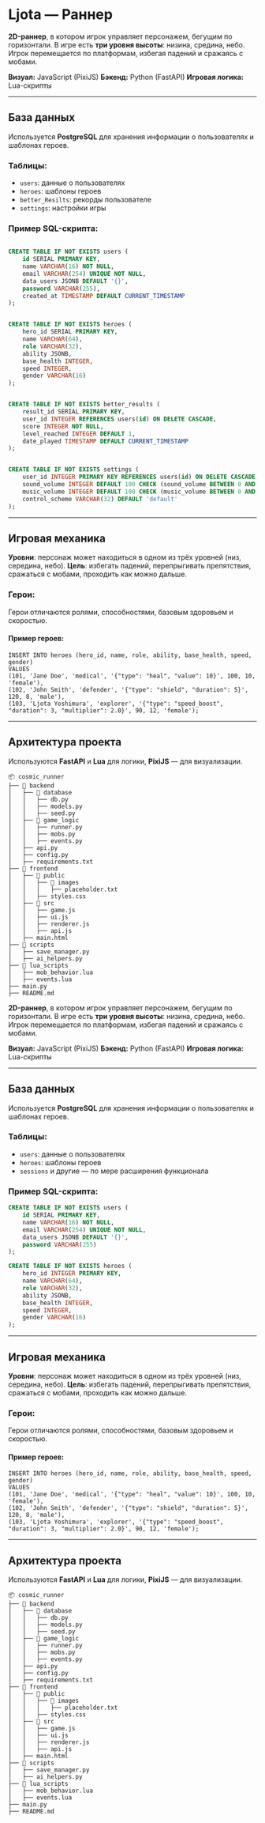 # Ljota — Раннер

**2D-раннер**, в котором игрок управляет персонажем, бегущим по горизонтали. В игре есть **три уровня высоты**: низина, средина, небо. Игрок перемещается по платформам, избегая падений и сражаясь с мобами.

**Визуал:** JavaScript (PixiJS)
**Бэкенд:** Python (FastAPI)
**Игровая логика:** Lua-скрипты

---

## База данных

Используется **PostgreSQL** для хранения информации о пользователях и шаблонах героев.

### Таблицы:

- `users`: данные о пользователях
- `heroes`: шаблоны героев
- `better_Resilts`: рекорды пользователе
- `settings`: настройки игры

### Пример SQL-скрипта:

```sql

CREATE TABLE IF NOT EXISTS users (
    id SERIAL PRIMARY KEY,
    name VARCHAR(16) NOT NULL,
    email VARCHAR(254) UNIQUE NOT NULL,
    data_users JSONB DEFAULT '{}',
    password VARCHAR(255),
    created_at TIMESTAMP DEFAULT CURRENT_TIMESTAMP
);


CREATE TABLE IF NOT EXISTS heroes (
    hero_id SERIAL PRIMARY KEY,
    name VARCHAR(64),
    role VARCHAR(32),
    ability JSONB,
    base_health INTEGER,
    speed INTEGER,
    gender VARCHAR(16)
);


CREATE TABLE IF NOT EXISTS better_results (
    result_id SERIAL PRIMARY KEY,
    user_id INTEGER REFERENCES users(id) ON DELETE CASCADE,
    score INTEGER NOT NULL,
    level_reached INTEGER DEFAULT 1,
    date_played TIMESTAMP DEFAULT CURRENT_TIMESTAMP
);


CREATE TABLE IF NOT EXISTS settings (
    user_id INTEGER PRIMARY KEY REFERENCES users(id) ON DELETE CASCADE,
    sound_volume INTEGER DEFAULT 100 CHECK (sound_volume BETWEEN 0 AND 100),
    music_volume INTEGER DEFAULT 100 CHECK (music_volume BETWEEN 0 AND 100),
    control_scheme VARCHAR(32) DEFAULT 'default'
);

```

---

## Игровая механика

**Уровни**: персонаж может находиться в одном из трёх уровней (низ, середина, небо).
**Цель**: избегать падений, перепрыгивать препятствия, сражаться с мобами, проходить как можно дальше.

### Герои:

Герои отличаются ролями, способностями, базовым здоровьем и скоростью.

#### Пример героев:

```postgresql
INSERT INTO heroes (hero_id, name, role, ability, base_health, speed, gender)
VALUES 
(101, 'Jane Doe', 'medical', '{"type": "heal", "value": 10}', 100, 10, 'female'),
(102, 'John Smith', 'defender', '{"type": "shield", "duration": 5}', 120, 8, 'male'),
(103, 'Ljota Yoshimura', 'explorer', '{"type": "speed_boost", "duration": 3, "multiplier": 2.0}', 90, 12, 'female');

```

---

## Архитектура проекта

Используются **FastAPI** и **Lua** для логики, **PixiJS** — для визуализации.

```
📦 cosmic_runner
├── 📂 backend
│   ├── 📂 database
│   │   ├── db.py
│   │   ├── models.py
│   │   ├── seed.py
│   ├── 📂 game_logic
│   │   ├── runner.py
│   │   ├── mobs.py
│   │   ├── events.py
│   ├── api.py
│   ├── config.py
│   ├── requirements.txt
├── 📂 frontend
│   ├── 📂 public
│   │   ├── 📂 images
│   │   │   ├── placeholder.txt
│   │   ├── styles.css
│   ├── 📂 src
│   │   ├── game.js
│   │   ├── ui.js
│   │   ├── renderer.js
│   │   ├── api.js
│   ├── main.html
├── 📂 scripts
│   ├── save_manager.py
│   ├── ai_helpers.py
├── 📂 lua_scripts
│   ├── mob_behavior.lua
│   ├── events.lua
├── main.py
├── README.md 
```

**2D-раннер**, в котором игрок управляет персонажем, бегущим по горизонтали. В игре есть **три уровня высоты**: низина, средина, небо. Игрок перемещается по платформам, избегая падений и сражаясь с мобами.

**Визуал:** JavaScript (PixiJS)
**Бэкенд:** Python (FastAPI)
**Игровая логика:** Lua-скрипты

---

## База данных

Используется **PostgreSQL** для хранения информации о пользователях и шаблонах героев.

### Таблицы:

- `users`: данные о пользователях
- `heroes`: шаблоны героев
- `sessions` и другие — по мере расширения функционала

### Пример SQL-скрипта:

```sql
CREATE TABLE IF NOT EXISTS users (
    id SERIAL PRIMARY KEY,
    name VARCHAR(16) NOT NULL,
    email VARCHAR(254) UNIQUE NOT NULL,
    data_users JSONB DEFAULT '{}',
    password VARCHAR(255)
);

CREATE TABLE IF NOT EXISTS heroes (
    hero_id INTEGER PRIMARY KEY,
    name VARCHAR(64),
    role VARCHAR(32),
    ability JSONB,
    base_health INTEGER,
    speed INTEGER,
    gender VARCHAR(16)
);
```

---

## Игровая механика

**Уровни**: персонаж может находиться в одном из трёх уровней (низ, середина, небо).
**Цель**: избегать падений, перепрыгивать препятствия, сражаться с мобами, проходить как можно дальше.

### Герои:

Герои отличаются ролями, способностями, базовым здоровьем и скоростью.

#### Пример героев:

```postgresql
INSERT INTO heroes (hero_id, name, role, ability, base_health, speed, gender)
VALUES 
(101, 'Jane Doe', 'medical', '{"type": "heal", "value": 10}', 100, 10, 'female'),
(102, 'John Smith', 'defender', '{"type": "shield", "duration": 5}', 120, 8, 'male'),
(103, 'Ljota Yoshimura', 'explorer', '{"type": "speed_boost", "duration": 3, "multiplier": 2.0}', 90, 12, 'female');

```

---

## Архитектура проекта

Используются **FastAPI** и **Lua** для логики, **PixiJS** — для визуализации.

```
📦 cosmic_runner
├── 📂 backend
│   ├── 📂 database
│   │   ├── db.py
│   │   ├── models.py
│   │   ├── seed.py
│   ├── 📂 game_logic
│   │   ├── runner.py
│   │   ├── mobs.py
│   │   ├── events.py
│   ├── api.py
│   ├── config.py
│   ├── requirements.txt
├── 📂 frontend
│   ├── 📂 public
│   │   ├── 📂 images
│   │   │   ├── placeholder.txt
│   │   ├── styles.css
│   ├── 📂 src
│   │   ├── game.js
│   │   ├── ui.js
│   │   ├── renderer.js
│   │   ├── api.js
│   ├── main.html
├── 📂 scripts
│   ├── save_manager.py
│   ├── ai_helpers.py
├── 📂 lua_scripts
│   ├── mob_behavior.lua
│   ├── events.lua
├── main.py
├── README.md 
```
